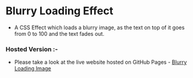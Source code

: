 # Blurry Loading Effect
- A CSS Effect which loads a blurry image, as the text on top of it goes from 0 to 100 and the text fades out.

### Hosted Version :-
- Please take a look at the live website hosted on GitHub Pages - [Blurry Loading Image](https://prabhu30.github.io/blurry-loading)
